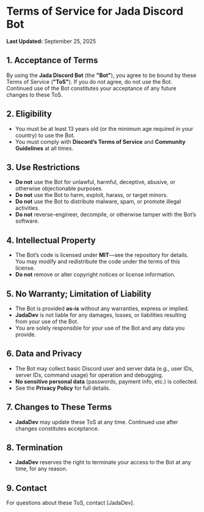 # Terms of Service for Jada Discord Bot

**Last Updated:** September 25, 2025

## 1. Acceptance of Terms

By using the **Jada Discord Bot** (the **"Bot"**), you agree to be bound by these Terms of Service (**"ToS"**). If you do not agree, do not use the Bot. Continued use of the Bot constitutes your acceptance of any future changes to these ToS.

## 2. Eligibility

- You must be at least 13 years old (or the minimum age required in your country) to use the Bot.
- You must comply with **Discord’s Terms of Service** and **Community Guidelines** at all times.

## 3. Use Restrictions

- **Do not** use the Bot for unlawful, harmful, deceptive, abusive, or otherwise objectionable purposes.
- **Do not** use the Bot to harm, exploit, harass, or target minors.
- **Do not** use the Bot to distribute malware, spam, or promote illegal activities.
- **Do not** reverse-engineer, decompile, or otherwise tamper with the Bot’s software.

## 4. Intellectual Property

- The Bot’s code is licensed under **MIT**—see the repository for details. You may modify and redistribute the code under the terms of this license.
- **Do not** remove or alter copyright notices or license information.

## 5. No Warranty; Limitation of Liability

- The Bot is provided **as-is** without any warranties, express or implied.
- **JadaDev** is not liable for any damages, losses, or liabilities resulting from your use of the Bot.
- You are solely responsible for your use of the Bot and any data you provide.

## 6. Data and Privacy

- The Bot may collect basic Discord user and server data (e.g., user IDs, server IDs, command usage) for operation and debugging.
- **No sensitive personal data** (passwords, payment info, etc.) is collected.
- See the **Privacy Policy** for full details.

## 7. Changes to These Terms

- **JadaDev** may update these ToS at any time. Continued use after changes constitutes acceptance.

## 8. Termination

- **JadaDev** reserves the right to terminate your access to the Bot at any time, for any reason.

## 9. Contact

For questions about these ToS, contact [JadaDev].

